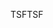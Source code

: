 <span data-ttu-id="00517-101">TSF</span><span class="sxs-lookup"><span data-stu-id="00517-101">TSF</span></span>